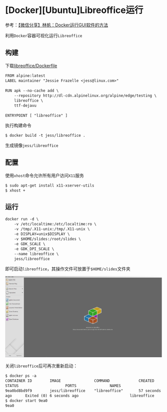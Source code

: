
# [Docker][Ubuntu]Libreoffice运行

参考：[【微信分享】林帆：Docker运行GUI软件的方法](https://www.csdn.net/article/2015-07-30/2825340)

利用`Docker`容器可视化运行`Libreoffice`

## 构建

下载[libreoffice/Dockerfile](https://github.com/jessfraz/dockerfiles/blob/master/libreoffice/Dockerfile)

```
FROM alpine:latest
LABEL maintainer "Jessie Frazelle <jess@linux.com>"

RUN apk --no-cache add \
	--repository http://dl-cdn.alpinelinux.org/alpine/edge/testing \
	libreoffice \
	ttf-dejavu

ENTRYPOINT [ "libreoffice" ]
```

执行构建命令

```
$ docker build -t jess/libreoffice .
```

生成镜像`jess/libreoffice`

## 配置

使用`xhost`命令允许所有用户访问`X11`服务

```
$ sudo apt-get install x11-xserver-utils
$ xhost +
```

## 运行

```
docker run -d \
    -v /etc/localtime:/etc/localtime:ro \
    -v /tmp/.X11-unix:/tmp/.X11-unix \
    -e DISPLAY=unix$DISPLAY \
    -v $HOME/slides:/root/slides \
    -e GDK_SCALE \
    -e GDK_DPI_SCALE \
    --name libreoffice \
    jess/libreoffice
```

即可启动`libreoffice`，其操作文件可放置于`$HOME/slides`文件夹

![](./imgs/libreoffice.png)

关闭`libreoffice`后可再次重新启动：

```
$ docker ps -a
CONTAINER ID        IMAGE               COMMAND             CREATED             STATUS                     PORTS               NAMES
9ea0bd8bd9f9        jess/libreoffice    "libreoffice"       57 seconds ago      Exited (0) 6 seconds ago                       libreoffice
$ docker start 9ea0
9ea0
```